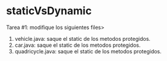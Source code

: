 # staticVsDynamic
Tarea #1: modifique los siguientes files>
1) vehicle.java: saque el static de los metodos protegidos.
2) car.java: saque el static de los metodos protegidos.
3) quadricycle.java: saque el static de los metodos protegidos.
